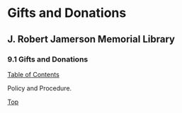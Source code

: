 [0]: ../README.md
[9.1]: gifts-and-donations.md

# Gifts and Donations
## J. Robert Jamerson Memorial Library
### 9.1 Gifts and Donations
[Table of Contents][0]

Policy and Procedure.

[Top][9.1]
